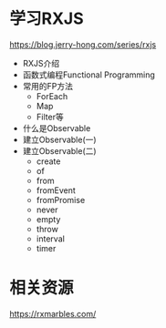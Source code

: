 学习RXJS
===
https://blog.jerry-hong.com/series/rxjs
- RXJS介绍
- 函数式编程Functional Programming
- 常用的FP方法
  - ForEach
  - Map
  - Filter等
- 什么是Observable
- 建立Observable(一)
- 建立Observable(二)
  - create
  - of
  - from
  - fromEvent
  - fromPromise
  - never
  - empty
  - throw
  - interval
  - timer

相关资源
===

https://rxmarbles.com/